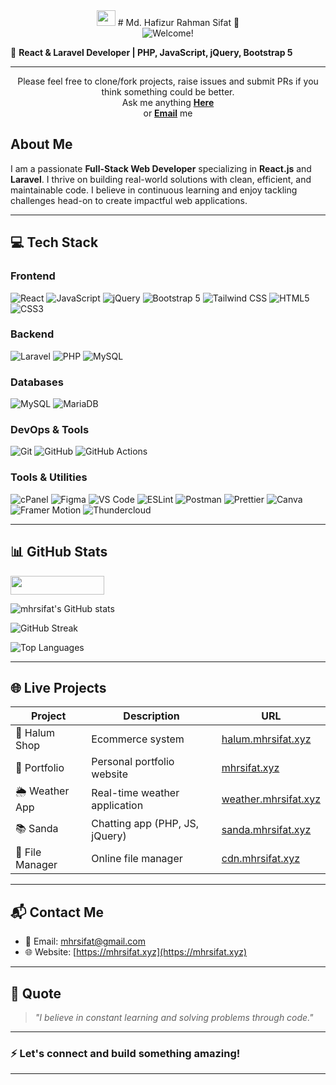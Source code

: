 <div align="center">
  <img src="https://user-images.githubusercontent.com/1303154/88677602-1635ba80-d120-11ea-84d8-d263ba5fc3c0.gif" width="30px" height='25px'> # Md. Hafizur Rahman Sifat 👋
</div>

<div align="center">
  <img src="https://readme-typing-svg.herokuapp.com?color=%2328a745&size=20&multiline=true&width=515&lines=Welcome+to+MhrSifat's+Github+Profile" alt="Welcome!"/>
</div>

🚀 **React & Laravel Developer | PHP, JavaScript, jQuery, Bootstrap 5**

---

<p align="center"> 
Please feel free to clone/fork projects, raise issues and submit PRs if you think something could be better. <br>
Ask me anything <a href="https://github.com/mhrsifat/mhrsifat/issues/new"><b>Here</b></a><br>
or <a href="mailto:mhrsifat@gmail.com" target='_blank'><b>Email</b></a> me
</p>

## About Me

I am a passionate **Full-Stack Web Developer** specializing in **React.js** and **Laravel**. I thrive on building real-world solutions with clean, efficient, and maintainable code. I believe in continuous learning and enjoy tackling challenges head-on to create impactful web applications.

---

## 💻 Tech Stack

### Frontend
![React](https://img.shields.io/badge/React-20232A?style=for-the-badge&logo=react&logoColor=61DAFB)
![JavaScript](https://img.shields.io/badge/JavaScript-F7DF1E?style=for-the-badge&logo=javascript&logoColor=black)
![jQuery](https://img.shields.io/badge/jQuery-0769AD?style=for-the-badge&logo=jquery&logoColor=white)
![Bootstrap 5](https://img.shields.io/badge/Bootstrap-7952B3?style=for-the-badge&logo=bootstrap&logoColor=white)
![Tailwind CSS](https://img.shields.io/badge/Tailwind_CSS-06B6D4?style=for-the-badge&logo=tailwind-css&logoColor=white)
![HTML5](https://img.shields.io/badge/HTML5-E34F26?style=for-the-badge&logo=html5&logoColor=white)
![CSS3](https://img.shields.io/badge/CSS3-1572B6?style=for-the-badge&logo=css3&logoColor=white)

### Backend
![Laravel](https://img.shields.io/badge/Laravel-FC1F24?style=for-the-badge&logo=laravel&logoColor=white)
![PHP](https://img.shields.io/badge/PHP-777BB4?style=for-the-badge&logo=php&logoColor=white)
![MySQL](https://img.shields.io/badge/MySQL-4479A1?style=for-the-badge&logo=mysql&logoColor=white)

### Databases
![MySQL](https://img.shields.io/badge/MySQL-4479A1?style=for-the-badge&logo=mysql&logoColor=white)
![MariaDB](https://img.shields.io/badge/MariaDB-003545?style=for-the-badge&logo=mariadb&logoColor=white)

### DevOps & Tools
![Git](https://img.shields.io/badge/Git-F05032?style=for-the-badge&logo=git&logoColor=white)
![GitHub](https://img.shields.io/badge/GitHub-181717?style=for-the-badge&logo=github&logoColor=white)
![GitHub Actions](https://img.shields.io/badge/GitHub_Actions-2088FF?style=for-the-badge&logo=github-actions&logoColor=white)

### Tools & Utilities
![cPanel](https://img.shields.io/badge/cPanel-FB6C2C?style=for-the-badge&logo=cpanel&logoColor=white)
![Figma](https://img.shields.io/badge/Figma-F24E1E?style=for-the-badge&logo=figma&logoColor=white)
![VS Code](https://img.shields.io/badge/VS_Code-007ACC?style=for-the-badge&logo=visual-studio-code&logoColor=white)
![ESLint](https://img.shields.io/badge/ESLint-4B32C3?style=for-the-badge&logo=eslint&logoColor=white)
![Postman](https://img.shields.io/badge/Postman-FF6C37?style=for-the-badge&logo=postman&logoColor=white)
![Prettier](https://img.shields.io/badge/Prettier-F7B93E?style=for-the-badge&logo=prettier&logoColor=black)
![Canva](https://img.shields.io/badge/Canva-00C4CC?style=for-the-badge&logo=canva&logoColor=white)
![Framer Motion](https://img.shields.io/badge/Framer_Motion-0055FF?style=for-the-badge&logo=framer&logoColor=white)
![Thundercloud](https://img.shields.io/badge/Thundercloud-0080FF?style=for-the-badge&logo=cloudflare&logoColor=white)

---

## 📊 GitHub Stats
<img src="https://komarev.com/ghpvc/?username=mhrsifat&label=Profile%20views&color=0e75b6&style=flat" width="150" height="30" />


![mhrsifat's GitHub stats](https://github-readme-stats.vercel.app/api?username=mhrsifat&show_icons=true&theme=react&hide_title=true)

![GitHub Streak](https://github-readme-streak-stats.herokuapp.com/?user=mhrsifat&theme=react)

![Top Languages](https://github-readme-stats.vercel.app/api/top-langs/?username=mhrsifat&layout=compact&theme=react)

---

## 🌐 Live Projects

| Project     | Description                    | URL                              |
|-------------|-------------------------------|---------------------------------|
| 🛒 Halum Shop | Ecommerce system              | [halum.mhrsifat.xyz](https://halum.mhrsifat.xyz) |
| 🌟 Portfolio | Personal portfolio website    | [mhrsifat.xyz](https://mhrsifat.xyz)             |
| 🌦️ Weather App | Real-time weather application | [weather.mhrsifat.xyz](https://weather.mhrsifat.xyz) |
| 📚 Sanda      | Chatting app (PHP, JS, jQuery) | [sanda.mhrsifat.xyz](https://sanda.mhrsifat.xyz)  |
| 📁 File Manager | Online file manager          | [cdn.mhrsifat.xyz](https://cdn.mhrsifat.xyz)      |

---

## 📬 Contact Me

- 📧 Email: [mhrsifat@gmail.com](mailto:mhrsifat@gmail.com)
- 🌐 Website: [https://mhrsifat.xyz](https://mhrsifat.xyz)

---

## 📖 Quote

> *"I believe in constant learning and solving problems through code."*

---

### ⚡️ Let's connect and build something amazing!

---
